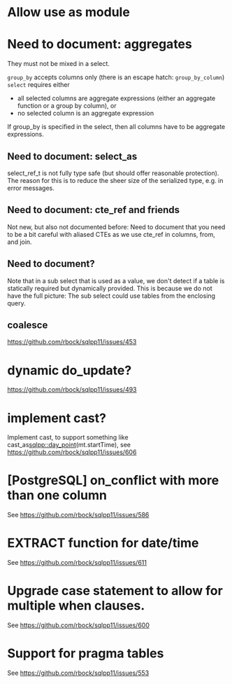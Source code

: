 # Allow use as module

# Need to document: aggregates
They must not be mixed in a select.

`group_by` accepts columns only (there is an escape hatch: `group_by_column`)
`select` requires either
- all selected columns are aggregate expressions (either an aggregate function or a group by column), or
- no selected column is an aggregate expression

If group_by is specified in the select, then all columns have to be aggregate expressions.

## Need to document: select_as
select_ref_t is not fully type safe (but should offer reasonable protection).
The reason for this is to reduce the sheer size of the serialized type, e.g. in error messages.

## Need to document: cte_ref and friends
Not new, but also not documented before: Need to document that you need to be a bit careful with aliased CTEs as we use cte_ref in columns, from, and join.

## Need to document?
Note that in a sub select that is used as a value, we don't detect if a table is statically required but dynamically provided. This is because we do not have the full picture: The sub select could use tables from the enclosing query.


## coalesce
https://github.com/rbock/sqlpp11/issues/453

# dynamic do_update?
https://github.com/rbock/sqlpp11/issues/493

# implement cast?
Implement cast, to support something like cast_as<sqlpp::day_point>(mt.startTime),
see https://github.com/rbock/sqlpp11/issues/606

# [PostgreSQL] on_conflict with more than one column
See https://github.com/rbock/sqlpp11/issues/586

# EXTRACT function for date/time
See https://github.com/rbock/sqlpp11/issues/611

# Upgrade case statement to allow for multiple when clauses.
See https://github.com/rbock/sqlpp11/issues/600

# Support for pragma tables
See https://github.com/rbock/sqlpp11/issues/553
